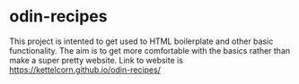 # odin-recipes
This project is intented to get used to HTML boilerplate and other basic functionality. The aim is to get more 
comfortable with the basics rather than make a super pretty website. Link to website is https://kettelcorn.github.io/odin-recipes/ 
